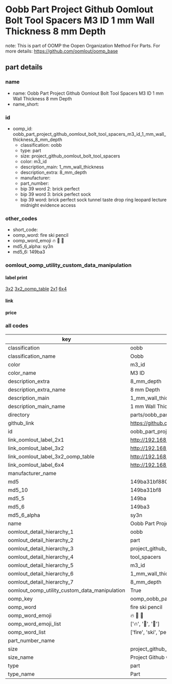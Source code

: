 # Oobb Part Project Github Oomlout Bolt Tool Spacers M3 ID 1 mm Wall Thickness 8 mm Depth  

note: This is part of OOMP the Oopen Organization Method For Parts. For more details: https://github.com/oomlout/oomp_base

##  part details
  







### name
* name: Oobb Part Project Github Oomlout Bolt Tool Spacers M3 ID 1 mm Wall Thickness 8 mm Depth
* name_short: 
### id
* oomp_id: oobb_part_project_github_oomlout_bolt_tool_spacers_m3_id_1_mm_wall_thickness_8_mm_depth
  * classification: oobb
  * type: part
  * size: project_github_oomlout_bolt_tool_spacers
  * color: m3_id
  * description_main: 1_mm_wall_thickness
  * description_extra: 8_mm_depth
  * manufacturer: 
  * part_number: 
  * bip 39 word 2: brick perfect
  * bip 39 word 3: brick perfect sock
  * bip 39 word: brick perfect sock tunnel taste drop ring leopard lecture midnight evidence access

### other_codes
* short_code: 
* oomp_word: fire ski pencil
* oomp_word_emoji :fire: :ski: :pencil:
* md5_6_alpha: sy3n
* md5_6: 149ba3






### oomlout_oomp_utility_custom_data_manipulation
#### label print
[3x2](http://192.168.1.245:1112/?label=oomp%20sy3n)
[3x2_oomp_table](http://192.168.1.108:1112/?label=oomp%20sy3n)
[2x1](http://192.168.1.242:1112/?label=oomp%20sy3n)
[6x4](http://192.168.1.55:1112/?label=oomp%20sy3n)    

#### link

                              

#### price







### all codes 
| key | value |  
| --- | --- |  
| classification | oobb |  
| classification_name | Oobb |  
| color | m3_id |  
| color_name | M3 ID |  
| description_extra | 8_mm_depth |  
| description_extra_name | 8 mm Depth |  
| description_main | 1_mm_wall_thickness |  
| description_main_name | 1 mm Wall Thickness |  
| directory | parts/oobb_part_project_github_oomlout_bolt_tool_spacers_m3_id_1_mm_wall_thickness_8_mm_depth |  
| github_link | https://github.com/oomlout/oomlout_oomp_part_src/tree/main/parts/oobb_part_project_github_oomlout_bolt_tool_spacers_m3_id_1_mm_wall_thickness_8_mm_depth |  
| id | oobb_part_project_github_oomlout_bolt_tool_spacers_m3_id_1_mm_wall_thickness_8_mm_depth |  
| link_oomlout_label_2x1 | http://192.168.1.242:1112/?label=oomp%20sy3n |  
| link_oomlout_label_3x2 | http://192.168.1.245:1112/?label=oomp%20sy3n |  
| link_oomlout_label_3x2_oomp_table | http://192.168.1.108:1112/?label=oomp%20sy3n |  
| link_oomlout_label_6x4 | http://192.168.1.55:1112/?label=oomp%20sy3n |  
| manufacturer_name |  |  
| md5 | 149ba31bf88057410def1ea99c28c0dd |  
| md5_10 | 149ba31bf8 |  
| md5_5 | 149ba |  
| md5_6 | 149ba3 |  
| md5_6_alpha | sy3n |  
| name | Oobb Part Project Github Oomlout Bolt Tool Spacers M3 ID 1 mm Wall Thickness 8 mm Depth |  
| oomlout_detail_hierarchy_1 | oobb |  
| oomlout_detail_hierarchy_2 | part |  
| oomlout_detail_hierarchy_3 | project_github_bolt |  
| oomlout_detail_hierarchy_4 | tool_spacers |  
| oomlout_detail_hierarchy_5 | m3_id |  
| oomlout_detail_hierarchy_6 | 1_mm_wall_thickness |  
| oomlout_detail_hierarchy_7 | 8_mm_depth |  
| oomlout_oomp_utility_custom_data_manipulation | True |  
| oomp_key | oomp_oobb_part_project_github_oomlout_bolt_tool_spacers_m3_id_1_mm_wall_thickness_8_mm_depth |  
| oomp_word | fire ski pencil |  
| oomp_word_emoji | :fire: :ski: :pencil: |  
| oomp_word_emoji_list | [':fire:', ':ski:', ':pencil:'] |  
| oomp_word_list | ['fire', 'ski', 'pencil'] |  
| part_number_name |  |  
| size | project_github_oomlout_bolt_tool_spacers |  
| size_name | Project Github Oomlout Bolt Tool Spacers |  
| type | part |  
| type_name | Part |  
